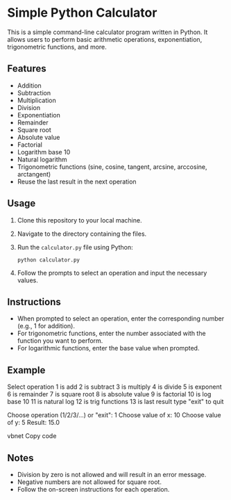 # Simple Python Calculator

This is a simple command-line calculator program written in Python. It allows users to perform basic arithmetic operations, exponentiation, trigonometric functions, and more.

## Features

- Addition
- Subtraction
- Multiplication
- Division
- Exponentiation
- Remainder
- Square root
- Absolute value
- Factorial
- Logarithm base 10
- Natural logarithm
- Trigonometric functions (sine, cosine, tangent, arcsine, arccosine, arctangent)
- Reuse the last result in the next operation

## Usage

1. Clone this repository to your local machine.
2. Navigate to the directory containing the files.
3. Run the `calculator.py` file using Python:

    ```
    python calculator.py
    ```

4. Follow the prompts to select an operation and input the necessary values.

## Instructions

- When prompted to select an operation, enter the corresponding number (e.g., 1 for addition).
- For trigonometric functions, enter the number associated with the function you want to perform.
- For logarithmic functions, enter the base value when prompted.

## Example

Select operation
1 is add
2 is subtract
3 is multiply
4 is divide
5 is exponent
6 is remainder
7 is square root
8 is absolute value
9 is factorial
10 is log base 10
11 is natural log
12 is trig functions
13 is last result
type "exit" to quit

Choose operation (1/2/3/...) or "exit": 1
Choose value of x: 10
Choose value of y: 5
Result: 15.0

vbnet
Copy code

## Notes

- Division by zero is not allowed and will result in an error message.
- Negative numbers are not allowed for square root.
- Follow the on-screen instructions for each operation.